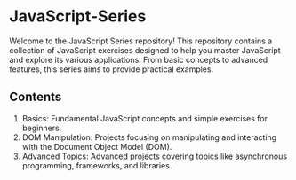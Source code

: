 # JavaScript-Series
Welcome to the JavaScript Series repository! This repository contains a collection of JavaScript  exercises designed to help you master JavaScript and explore its various applications. From basic concepts to advanced features, this series aims to provide practical examples.

## Contents
1. Basics: Fundamental JavaScript concepts and simple exercises for beginners.
2. DOM Manipulation: Projects focusing on manipulating and interacting with the Document Object Model (DOM).
3. Advanced Topics: Advanced projects covering topics like asynchronous programming, frameworks, and libraries.
